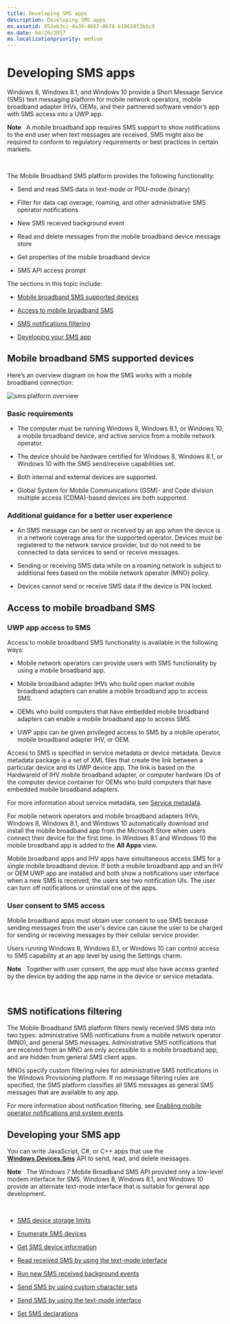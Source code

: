 ```yaml
---
title: Developing SMS apps
description: Developing SMS apps
ms.assetid: 052eb3cc-4a39-4667-8678-b18650f3b5c9
ms.date: 04/20/2017
ms.localizationpriority: medium
---
```


# Developing SMS apps


Windows 8, Windows 8.1, and Windows 10 provide a Short Message Service (SMS) text messaging platform for mobile network operators, mobile broadband adapter IHVs, OEMs, and their partnered software vendor’s app with SMS access into a UWP app.

**Note**  
A mobile broadband app requires SMS support to show notifications to the end user when text messages are received. SMS might also be required to conform to regulatory requirements or best practices in certain markets.

 

The Mobile Broadband SMS platform provides the following functionality:

-   Send and read SMS data in text-mode or PDU-mode (binary)

-   Filter for data cap overage, roaming, and other administrative SMS operator notifications

-   New SMS received background event

-   Read and delete messages from the mobile broadband device message store

-   Get properties of the mobile broadband device

-   SMS API access prompt

The sections in this topic include:

-   [Mobile broadband SMS supported devices](#supporteddevices)

-   [Access to mobile broadband SMS](#smsaccess)

-   [SMS notifications filtering](#filtering)

-   [Developing your SMS app](#developsmsapp)

## <span id="SupportedDevices"></span><span id="supporteddevices"></span><span id="SUPPORTEDDEVICES"></span>Mobile broadband SMS supported devices


Here’s an overview diagram on how the SMS works with a mobile broadband connection:

![sms platform overview](images/fig1-mb-sms-platformoverview.jpg)

### <span id="basreq"></span><span id="BASREQ"></span>Basic requirements

-   The computer must be running Windows 8, Windows 8.1, or Windows 10, a mobile broadband device, and active service from a mobile network operator.

-   The device should be hardware certified for Windows 8, Windows 8.1, or Windows 10 with the SMS send/receive capabilities set.

-   Both internal and external devices are supported.

-   Global System for Mobile Communications (GSM)- and Code division multiple access (CDMA)-based devices are both supported.

### <span id="Additional_guidance_for_a_better_user_experience"></span><span id="additional_guidance_for_a_better_user_experience"></span><span id="ADDITIONAL_GUIDANCE_FOR_A_BETTER_USER_EXPERIENCE"></span>Additional guidance for a better user experience

-   An SMS message can be sent or received by an app when the device is in a network coverage area for the supported operator. Devices must be registered to the network service provider, but do not need to be connected to data services to send or receive messages.

-   Sending or receiving SMS data while on a roaming network is subject to additional fees based on the mobile network operator (MNO) policy.

-   Devices cannot send or receive SMS data if the device is PIN locked.

## <span id="SMSAccess"></span><span id="smsaccess"></span><span id="SMSACCESS"></span>Access to mobile broadband SMS


### <span id="store"></span><span id="STORE"></span>UWP app access to SMS

Access to mobile broadband SMS functionality is available in the following ways:

-   Mobile network operators can provide users with SMS functionality by using a mobile broadband app.

-   Mobile broadband adapter IHVs who build open market mobile broadband adapters can enable a mobile broadband app to access SMS.

-   OEMs who build computers that have embedded mobile broadband adapters can enable a mobile broadband app to access SMS.

-   UWP apps can be given privileged access to SMS by a mobile operator, mobile broadband adapter IHV, or OEM.

Access to SMS is specified in service metadata or device metadata. Device metadata package is a set of XML files that create the link between a particular device and its UWP device app. The link is based on the HardwareId of IHV mobile broadband adapter, or computer hardware IDs of the computer device container for OEMs who build computers that have embedded mobile broadband adapters.

For more information about service metadata, see [Service metadata](service-metadata.md).

For mobile network operators and mobile broadband adapters IHVs, Windows 8, Windows 8.1, and Windows 10 automatically download and install the mobile broadband app from the Microsoft Store when users connect their device for the first time. In Windows 8.1 and Windows 10 the mobile broadband app is added to the **All Apps** view.

Mobile broadband apps and IHV apps have simultaneous access SMS for a single mobile broadband device. If both a mobile broadband app and an IHV or OEM UWP app are installed and both show a notifications user interface when a new SMS is received, the users see two notification UIs. The user can turn off notifications or uninstall one of the apps.

### <span id="user"></span><span id="USER"></span>User consent to SMS access

Mobile broadband apps must obtain user consent to use SMS because sending messages from the user's device can cause the user to be charged for sending or receiving messages by their cellular service provider.

Users running Windows 8, Windows 8.1, or Windows 10 can control access to SMS capability at an app level by using the Settings charm.

**Note**  
Together with user consent, the app must also have access granted by the device by adding the app name in the device or service metadata.

 

## <span id="Filtering"></span><span id="filtering"></span><span id="FILTERING"></span>SMS notifications filtering


The Mobile Broadband SMS platform filters newly received SMS data into two types: administrative SMS notifications from a mobile network operator (MNO), and general SMS messages. Administrative SMS notifications that are received from an MNO are only accessible to a mobile broadband app, and are hidden from general SMS client apps.

MNOs specify custom filtering rules for administrative SMS notifications in the Windows Provisioning platform. If no message filtering rules are specified, the SMS platform classifies all SMS messages as general SMS messages that are available to any app.

For more information about notification filtering, see [Enabling mobile operator notifications and system events](enabling-mobile-operator-notifications-and-system-events.md).

## <span id="DevelopSMSApp"></span><span id="developsmsapp"></span><span id="DEVELOPSMSAPP"></span>Developing your SMS app


You can write JavaScript, C#, or C++ apps that use the [**Windows.Devices.Sms**](https://msdn.microsoft.com/library/windows/apps/br206567) API to send, read, and delete messages.

**Note**  
The Windows 7 Mobile Broadband SMS API provided only a low-level modem interface for SMS. Windows 8, Windows 8.1, and Windows 10 provide an alternate text-mode interface that is suitable for general app development.

 

-   [SMS device storage limits](sms-device-storage-limits.md)

-   [Enumerate SMS devices](enumerate-sms-devices.md)

-   [Get SMS device information](get-sms-device-information.md)

-   [Read received SMS by using the text-mode interface](read-received-sms-by-using-the-text-mode-interface.md)

-   [Run new SMS received background events](run-new-sms-received-background-events.md)

-   [Send SMS by using custom character sets](send-sms-by-using-custom-character-sets.md)

-   [Send SMS by using the text-mode interface](send-sms-by-using-the-text-mode-interface.md)

-   [Set SMS declarations](set-sms-declarations.md)

 

 





